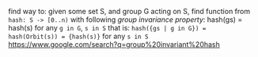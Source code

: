 find way to:
given some set S, and group G acting on S, find function from `hash: S -> [0..n)` with following _group invariance property_:
    hash(gs) = hash(s)
for any `g in G`, `s in S`
that is: `hash({gs | g in G}) = hash(Orbit(s)) = {hash(s)}` for any `s in S`
https://www.google.com/search?q=group%20invariant%20hash
